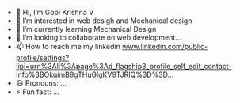 - 👋 Hi, I’m Gopi Krishna V
- 👀 I’m interested in web desigh and Mechanical design
- 🌱 I’m currently learning Mechanical Design
- 💞️ I’m looking to collaborate on web development...
- 📫 How to reach me my linkedin www.linkedin.com/public-profile/settings?lipi=urn%3Ali%3Apage%3Ad_flagship3_profile_self_edit_contact-info%3BOkqimB9gTHuGlgKV9TJRIQ%3D%3D...
- 😄 Pronouns: ...
- ⚡ Fun fact: ...

<!---
gopi24519/gopi24519 is a ✨ special ✨ repository because its `README.md` (this file) appears on your GitHub profile.
You can click the Preview link to take a look at your changes.
--->
